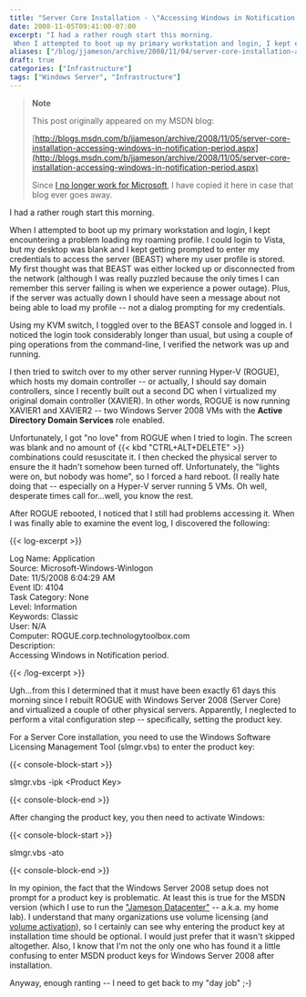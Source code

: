 ```yaml
---
title: "Server Core Installation - \"Accessing Windows in Notification period\""
date: 2008-11-05T09:41:00-07:00
excerpt: "I had a rather rough start this morning. 
 When I attempted to boot up my primary workstation and login, I kept encountering a problem loading my roaming profile. I could login to Vista, but my desktop was blank and I kept getting prompted to enter my..."
aliases: ["/blog/jjameson/archive/2008/11/04/server-core-installation-accessing-windows-in-notification-period.aspx", "/blog/jjameson/archive/2008/11/05/server-core-installation-accessing-windows-in-notification-period.aspx"]
draft: true
categories: ["Infrastructure"]
tags: ["Windows Server", "Infrastructure"]
---
```


> **Note**
>
> This post originally appeared on my MSDN blog:
>
> [http://blogs.msdn.com/b/jjameson/archive/2008/11/05/server-core-installation-accessing-windows-in-notification-period.aspx](http://blogs.msdn.com/b/jjameson/archive/2008/11/05/server-core-installation-accessing-windows-in-notification-period.aspx)
>
> Since
> [I no longer work for Microsoft](/blog/jjameson/2011/09/02/last-day-with-microsoft), I have copied it here in case that blog
> ever goes away.

I had a rather rough start this morning.

When I attempted to boot up my primary workstation and login, I kept encountering  a problem loading my roaming profile. I could login to Vista, but my desktop was  blank and I kept getting prompted to enter my credentials to access the server (BEAST)  where my user profile is stored. My first thought was that BEAST was either locked  up or disconnected from the network (although I was really puzzled because the only  times I can remember this server failing is when we experience a power outage).  Plus, if the server was actually down I should have seen a message about not being  able to load my profile -- not a dialog prompting for my credentials.

Using my KVM switch, I toggled over to the BEAST console and logged in. I noticed  the login took considerably longer than usual, but using a couple of ping operations  from the command-line, I verified the network was up and running.

I then tried to switch over to my other server running Hyper-V (ROGUE), which  hosts my domain controller -- or actually, I should say domain controllers, since  I recently built out a second DC when I virtualized my original domain controller  (XAVIER). In other words, ROGUE is now running XAVIER1 and XAVIER2 -- two Windows  Server 2008 VMs with the **Active Directory Domain Services** role  enabled.

Unfortunately, I got "no love" from ROGUE when I tried to login. The screen was  blank and no amount of {{< kbd "CTRL+ALT+DELETE" >}} combinations could resuscitate  it. I then checked the physical server to ensure the it hadn't somehow been turned  off. Unfortunately, the "lights were on, but nobody was home", so I forced a hard  reboot. (I really hate doing that -- especially on a Hyper-V server running 5 VMs.  Oh well, desperate times call for...well, you know the rest.

After ROGUE rebooted, I noticed that I still had problems accessing it. When  I was finally able to examine the event log, I discovered the following:

{{< log-excerpt >}}

Log Name: Application\
Source: Microsoft-Windows-Winlogon\
Date: 11/5/2008 6:04:29 AM\
Event ID: 4104\
Task Category: None\
Level: Information\
Keywords: Classic\
User: N/A\
Computer: ROGUE.corp.technologytoolbox.com\
Description:\
Accessing Windows in Notification period.

{{< /log-excerpt >}}

Ugh...from this I determined that it must have been exactly 61 days this morning  since I rebuilt ROGUE with Windows Server 2008 (Server Core) and virtualized a couple  of other physical servers. Apparently, I neglected to perform a vital configuration  step -- specifically, setting the product key.

For a Server Core installation, you need to use the Windows Software Licensing  Management Tool (slmgr.vbs) to enter the product key:

{{< console-block-start >}}

slmgr.vbs -ipk &lt;Product Key&gt;

{{< console-block-end >}}

After changing the product key, you then need to activate Windows:

{{< console-block-start >}}

slmgr.vbs -ato

{{< console-block-end >}}

In my opinion, the fact that the Windows Server 2008 setup does not prompt for  a product key is problematic. At least this is true for the MSDN version (which  I use to run the ["Jameson
Datacenter"](/blog/jjameson/2009/09/14/the-jameson-datacenter) -- a.k.a. my home lab). I understand that many organizations use  volume licensing (and [volume activation](http://technet.microsoft.com/en-us/library/cc303274.aspx)),  so I certainly can see why entering the product key at installation time should  be optional. I would just prefer that it wasn't skipped altogether. Also, I know  that I'm not the only one who has found it a little confusing to enter MSDN product  keys for Windows Server 2008 after installation.

Anyway, enough ranting -- I need to get back to my "day job" ;-)

